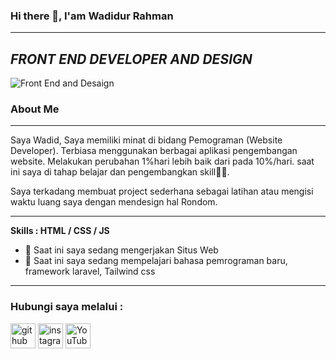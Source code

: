 
### **Hi there 👋, I'am Wadidur Rahman**
____________________________________________________________________________________________________________________________________________________________________________
## *FRONT END DEVELOPER AND DESIGN*
![Front End and Desaign ](https://raw.githubusercontent.com/sagar-viradiya/sagar-viradiya/master/resources/banner.png)

### **About Me**
____________________________________________________________________________________________________________________________________________________________________________
Saya Wadid, Saya memiliki minat di bidang Pemograman (Website Developer). Terbiasa menggunakan berbagai aplikasi pengembangan website. Melakukan perubahan 1%hari lebih baik dari pada 10%/hari. saat ini saya di tahap belajar dan pengembangkan skill👨‍💻.

Saya terkadang membuat project sederhana sebagai latihan atau mengisi waktu luang saya dengan mendesign hal Rondom.
____________________________________________________________________________________________________________________________________________________________________________
**Skills : HTML / CSS / JS**

- 🔭 Saat ini saya sedang mengerjakan Situs Web 
- 🌱 Saat ini saya sedang mempelajari bahasa pemrograman baru, framework laravel, Tailwind css
____________________________________________________________________________________________________________________________________________________________________________
### **Hubungi saya melalui :**
[<img src='https://cdn.jsdelivr.net/npm/simple-icons@3.0.1/icons/github.svg' alt='github' height='40'>](https://github.com/Wadidurrahman)  [<img src='https://cdn.jsdelivr.net/npm/simple-icons@3.0.1/icons/instagram.svg' alt='instagram' height='40'>](https://www.instagram.com/wadidrrhmn/)  [<img src='https://cdn.jsdelivr.net/npm/simple-icons@3.0.1/icons/youtube.svg' alt='YouTube' height='40'>](https://www.youtube.com/channel/Wadidurrahman)  




